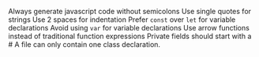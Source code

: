 Always generate javascript code without semicolons
Use single quotes for strings
Use 2 spaces for indentation
Prefer `const` over `let` for variable declarations
Avoid using `var` for variable declarations
Use arrow functions instead of traditional function expressions
Private fields should start with a #
A file can only contain one class declaration.
